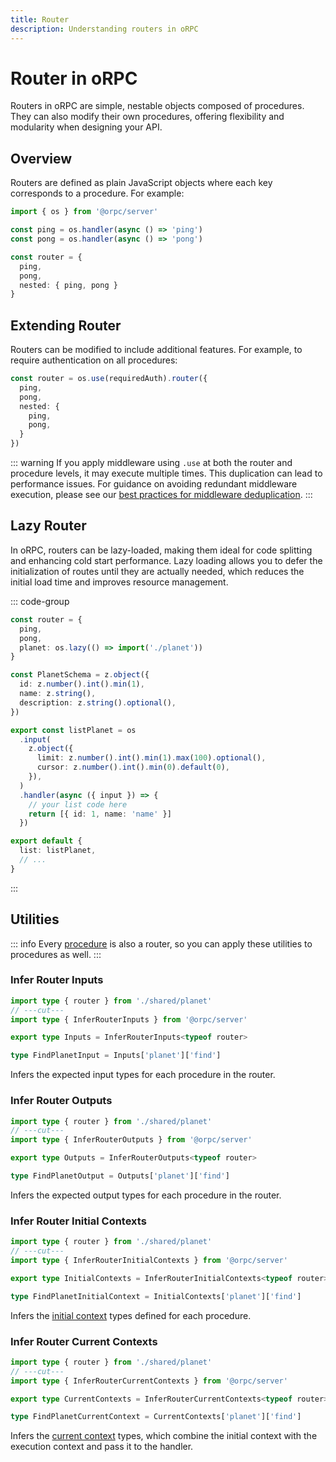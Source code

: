 ```yaml
---
title: Router
description: Understanding routers in oRPC
---
```


# Router in oRPC

Routers in oRPC are simple, nestable objects composed of procedures. They can also modify their own procedures, offering flexibility and modularity when designing your API.

## Overview

Routers are defined as plain JavaScript objects where each key corresponds to a procedure. For example:

```ts
import { os } from '@orpc/server'

const ping = os.handler(async () => 'ping')
const pong = os.handler(async () => 'pong')

const router = {
  ping,
  pong,
  nested: { ping, pong }
}
```

## Extending Router

Routers can be modified to include additional features. For example, to require authentication on all procedures:

```ts
const router = os.use(requiredAuth).router({
  ping,
  pong,
  nested: {
    ping,
    pong,
  }
})
```

::: warning
If you apply middleware using `.use` at both the router and procedure levels, it may execute multiple times. This duplication can lead to performance issues. For guidance on avoiding redundant middleware execution, please see our [best practices for middleware deduplication](/docs/best-practices/dedupe-middleware).
:::

## Lazy Router

In oRPC, routers can be lazy-loaded, making them ideal for code splitting and enhancing cold start performance. Lazy loading allows you to defer the initialization of routes until they are actually needed, which reduces the initial load time and improves resource management.

::: code-group

```ts [router.ts]
const router = {
  ping,
  pong,
  planet: os.lazy(() => import('./planet'))
}
```

```ts [planet.ts]
const PlanetSchema = z.object({
  id: z.number().int().min(1),
  name: z.string(),
  description: z.string().optional(),
})

export const listPlanet = os
  .input(
    z.object({
      limit: z.number().int().min(1).max(100).optional(),
      cursor: z.number().int().min(0).default(0),
    }),
  )
  .handler(async ({ input }) => {
    // your list code here
    return [{ id: 1, name: 'name' }]
  })

export default {
  list: listPlanet,
  // ...
}
```

:::

## Utilities

::: info
Every [procedure](/docs/procedure) is also a router, so you can apply these utilities to procedures as well.
:::

### Infer Router Inputs

```ts twoslash
import type { router } from './shared/planet'
// ---cut---
import type { InferRouterInputs } from '@orpc/server'

export type Inputs = InferRouterInputs<typeof router>

type FindPlanetInput = Inputs['planet']['find']
```

Infers the expected input types for each procedure in the router.

### Infer Router Outputs

```ts twoslash
import type { router } from './shared/planet'
// ---cut---
import type { InferRouterOutputs } from '@orpc/server'

export type Outputs = InferRouterOutputs<typeof router>

type FindPlanetOutput = Outputs['planet']['find']
```

Infers the expected output types for each procedure in the router.

### Infer Router Initial Contexts

```ts twoslash
import type { router } from './shared/planet'
// ---cut---
import type { InferRouterInitialContexts } from '@orpc/server'

export type InitialContexts = InferRouterInitialContexts<typeof router>

type FindPlanetInitialContext = InitialContexts['planet']['find']
```

Infers the [initial context](/docs/context#initial-context) types defined for each procedure.

### Infer Router Current Contexts

```ts twoslash
import type { router } from './shared/planet'
// ---cut---
import type { InferRouterCurrentContexts } from '@orpc/server'

export type CurrentContexts = InferRouterCurrentContexts<typeof router>

type FindPlanetCurrentContext = CurrentContexts['planet']['find']
```

Infers the [current context](/docs/context#combining-initial-and-execution-context) types, which combine the initial context with the execution context and pass it to the handler.
